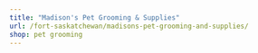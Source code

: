 ```yaml
---
title: "Madison's Pet Grooming & Supplies"
url: /fort-saskatchewan/madisons-pet-grooming-and-supplies/
shop: pet grooming
---
```

